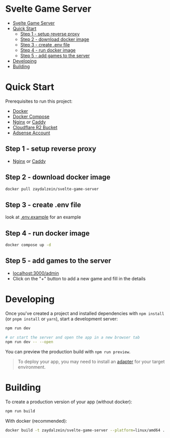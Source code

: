 # Svelte Game Server
- [Svelte Game Server](#svelte-game-server)
- [Quick Start](#quick-start)
  - [Step 1 - setup reverse proxy](#step-1---setup-reverse-proxy)
  - [Step 2 - download docker image](#step-2---download-docker-image)
  - [Step 3 - create .env file](#step-3---create-env-file)
  - [Step 4 - run docker image](#step-4---run-docker-image)
  - [Step 5 - add games to the server](#step-5---add-games-to-the-server)
- [Developing](#developing)
- [Building](#building)

# Quick Start

Prerequisites to run this project:
- [Docker](https://docs.docker.com/get-docker/)
- [Docker Compose](https://docs.docker.com/compose/install/)
- [Nginx](https://www.nginx.com/resources/wiki/start/topics/tutorials/install/) or [Caddy](https://caddyserver.com/docs/install)
- [Cloudflare R2 Bucket](https://developers.cloudflare.com/r2/)
- [Adsense Account](https://www.google.com/adsense/start/)

## Step 1 - setup reverse proxy

- [Nginx](https://www.digitalocean.com/community/tutorials/how-to-configure-nginx-as-a-reverse-proxy-on-ubuntu-22-04) or [Caddy](https://caddyserver.com/docs/quick-starts/reverse-proxy)

## Step 2 - download docker image

```bash
docker pull zaydalzein/svelte-game-server
```

## Step 3 - create .env file 
look at [.env.example](./.env.example) for an example


## Step 4 - run docker image
```bash
docker compose up -d
```

## Step 5 - add games to the server
- [localhost:3000/admin](http://localhost:3000/admin)
- Click on the "+" button to add a new game and fill in the details


# Developing

Once you've created a project and installed dependencies with `npm install` (or `pnpm install` or `yarn`), start a development server:

```bash
npm run dev

# or start the server and open the app in a new browser tab
npm run dev -- --open
```
You can preview the production build with `npm run preview`.

> To deploy your app, you may need to install an [adapter](https://kit.svelte.dev/docs/adapters) for your target environment.

# Building

To create a production version of your app (without docker):

```bash
npm run build
```

With docker (recommended):
```bash
docker build -t zaydalzein/svelte-game-server --platform=linux/amd64 .
```




